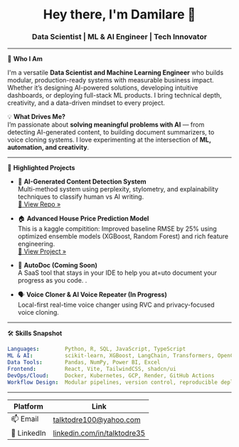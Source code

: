 <h1 align="center">Hey there, I'm Damilare 👋</h1>
<h3 align="center">Data Scientist | ML & AI Engineer | Tech Innovator</h3>

---

🎯 **Who I Am**

I'm a versatile **Data Scientist and Machine Learning Engineer** who builds modular, production-ready systems with measurable business impact. Whether it’s designing AI-powered solutions, developing intuitive dashboards, or deploying full-stack ML products. I bring technical depth, creativity, and a data-driven mindset to every project.

💡 **What Drives Me?**  
I’m passionate about **solving meaningful problems with AI** — from detecting AI-generated content, to building document summarizers, to voice cloning systems. I love experimenting at the intersection of **ML, automation, and creativity**.

---

🚀 **Highlighted Projects**

- 🧠 **AI-Generated Content Detection System**  
  Multi-method system using perplexity, stylometry, and explainability techniques to classify human vs AI writing.  
  [🔗 View Repo »](https://github.com/Talktodre-ops/AI-detection-System)

- 🏠 **Advanced House Price Prediction Model**  
 This is a kaggle compitition: 
  Improved baseline RMSE by 25% using optimized ensemble models (XGBoost, Random Forest) and rich feature engineering.  
  [🔗 View Project »](https://github.com/Talktodre-ops/House-Price-Prediction)

- 📄 **AutoDoc (Coming Soon)**  
  A SaaS tool that stays in your IDE to help you at=uto document your progress as you code. .

- 🗣️ **Voice Cloner & AI Voice Repeater (In Progress)**  
  Local-first real-time voice changer using RVC and privacy-focused voice cloning.

---

🛠️ **Skills Snapshot**

```yaml
Languages:        Python, R, SQL, JavaScript, TypeScript
ML & AI:          scikit-learn, XGBoost, LangChain, Transformers, OpenCV
Data Tools:       Pandas, NumPy, Power BI, Excel
Frontend:         React, Vite, TailwindCSS, shadcn/ui
DevOps/Cloud:     Docker, Kubernetes, GCP, Render, GitHub Actions
Workflow Design:  Modular pipelines, version control, reproducible deployments
```

---
| Platform     | Link                                                               |
| ------------ | ------------------------------------------------------------------ |
| 📫 Email     | [talktodre100@yahoo.com](mailto:talktodre100@yahoo.com)            |
| 💼 LinkedIn  | [linkedin.com/in/talktodre35](https://linkedin.com/in/talktodre35) |               |



